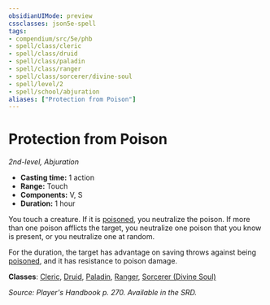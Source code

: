 ```yaml
---
obsidianUIMode: preview
cssclasses: json5e-spell
tags:
- compendium/src/5e/phb
- spell/class/cleric
- spell/class/druid
- spell/class/paladin
- spell/class/ranger
- spell/class/sorcerer/divine-soul
- spell/level/2
- spell/school/abjuration
aliases: ["Protection from Poison"]
---
```

# Protection from Poison
*2nd-level, Abjuration*  

- **Casting time:** 1 action
- **Range:** Touch
- **Components:** V, S
- **Duration:** 1 hour

You touch a creature. If it is [poisoned](z_compendium/rules/conditions.md#poisoned), you neutralize the poison. If more than one poison afflicts the target, you neutralize one poison that you know is present, or you neutralize one at random.

For the duration, the target has advantage on saving throws against being [poisoned](z_compendium/rules/conditions.md#poisoned), and it has resistance to poison damage.

**Classes**: [Cleric](z_compendium/classes/cleric.md), [Druid](z_compendium/classes/druid.md), [Paladin](z_compendium/classes/paladin.md), [Ranger](z_compendium/classes/ranger.md), [Sorcerer (Divine Soul)](z_compendium/classes/sorcerer-divine-soul-xge.md)

*Source: Player's Handbook p. 270. Available in the SRD.*
